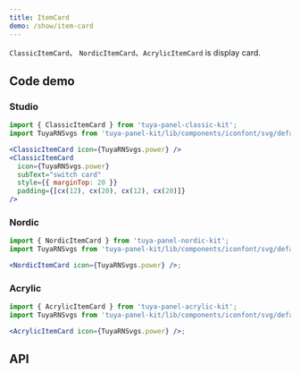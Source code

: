```yaml
---
title: ItemCard
demo: /show/item-card
---
```


<Desc>

`ClassicItemCard`、 `NordicItemCard`、`AcrylicItemCard` is display card.

</Desc>

## Code demo

### Studio

```jsx
import { ClassicItemCard } from 'tuya-panel-classic-kit';
import TuyaRNSvgs from 'tuya-panel-kit/lib/components/iconfont/svg/defaultSvg';

<ClassicItemCard icon={TuyaRNSvgs.power} />
<ClassicItemCard
  icon={TuyaRNSvgs.power}
  subText="switch card"
  style={{ marginTop: 20 }}
  padding={[cx(12), cx(20), cx(12), cx(20)]}
/>
```

### Nordic

```jsx
import { NordicItemCard } from 'tuya-panel-nordic-kit';
import TuyaRNSvgs from 'tuya-panel-kit/lib/components/iconfont/svg/defaultSvg';

<NordicItemCard icon={TuyaRNSvgs.power} />;
```

### Acrylic

```jsx
import { AcrylicItemCard } from 'tuya-panel-acrylic-kit';
import TuyaRNSvgs from 'tuya-panel-kit/lib/components/iconfont/svg/defaultSvg';

<AcrylicItemCard icon={TuyaRNSvgs.power} />;
```

## API

<API src="../../../node_modules/tuya-panel-style-switch-card/lib/index.d.ts" exports='["ClassicItemCard"]'></API>
